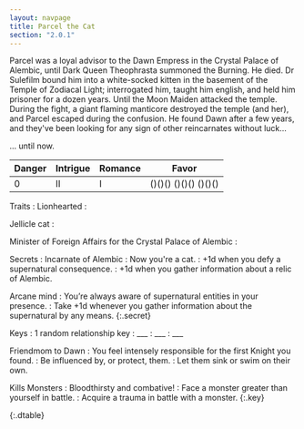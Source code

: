 ```yaml
---
layout: navpage
title: Parcel the Cat
section: "2.0.1"
---
```


Parcel was a loyal advisor to the Dawn Empress in the Crystal Palace of Alembic, until Dark Queen Theophrasta summoned the Burning.
He died.
Dr Sulefilm bound him into a white-socked kitten in the basement of the Temple of Zodiacal Light; interrogated him, taught him english, and held him prisoner for a dozen years.
Until the Moon Maiden attacked the temple.
During the fight, a giant flaming manticore destroyed the temple (and her), and Parcel escaped during the confusion.
He found Dawn after a few years, and they've been looking for any sign of other reincarnates without luck...

... until now.

| Danger | Intrigue | Romance | Favor |
|--------|----------|---------|-------|
| 0      | II       | I       | ()()() ()()() ()()() |

Traits
: Lionhearted
  :

  Jellicle cat
  :
  
  Minister of Foreign Affairs for the Crystal Palace of Alembic
  :

Secrets
:
  Incarnate of Alembic
  : Now you're a cat.
    : +1d when you defy a supernatural consequence.
    : +1d when you gather information about a relic of Alembic.
  
  Arcane mind
  : You’re always aware of supernatural entities in your presence.
    : Take +1d whenever you gather information about the supernatural by any means.
  {:.secret}

Keys
:
  1 random relationship key
  : ___
    : ___
    : ___

  Friendmom to Dawn
  : You feel intensely responsible for the first Knight you found.
    : Be influenced by, or protect, them.
    : Let them sink or swim on their own.

  Kills Monsters
  : Bloodthirsty and combative!
    : Face a monster greater than yourself in battle.
    : Acquire a trauma in battle with a monster.
  {:.key}

{:.dtable}
